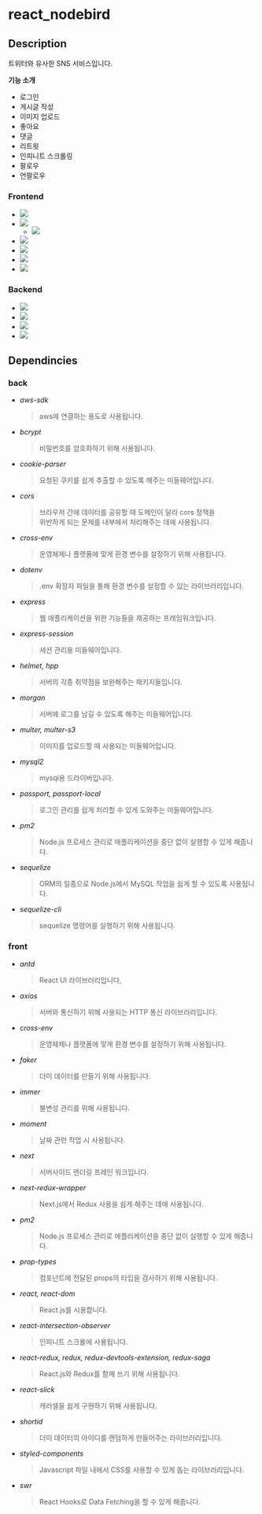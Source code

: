 # react_nodebird

## Description

트위터와 유사한 SNS 서비스입니다.

**기능 소개**

-   로그인
-   게시글 작성
-   이미지 업로드
-   좋아요
-   댓글
-   리트윗
-   인피니트 스크롤링
-   팔로우
-   언팔로우

### Frontend

-   <img src="https://img.shields.io/badge/React-61DAFB?style=flat&logo=React&logoColor=white"/>
-   <img src="https://img.shields.io/badge/Redux-764ABC?style=flat&logo=Redux&logoColor=white"/>

    -   <img src="https://img.shields.io/badge/Redux Saga-999999?style=flat&logo=Redux-Saga&logoColor=white"/>

-   <img src="https://img.shields.io/badge/Next-000000?style=flat&logo=Next.js&logoColor=white"/>
-   <img src="https://img.shields.io/badge/Express-000000?style=flat&logo=Express&logoColor=white"/>
-   <img src="https://img.shields.io/badge/styled components-DB7093?style=flat&logo=styled-components&logoColor=white"/>
-   <img src="https://img.shields.io/badge/Ant Design-0170FE?style=flat&logo=Ant Design&logoColor=white"/>

### Backend

-   <img src="https://img.shields.io/badge/Node.js-339933?style=flat&logo=Node.js&logoColor=white"/>
-   <img src="https://img.shields.io/badge/Express-000000?style=flat&logo=Express&logoColor=white"/>
-   <img src="https://img.shields.io/badge/MySQL-4479A1?style=flat&logo=MySQL&logoColor=white"/>
-   <img src="https://img.shields.io/badge/Sequelize-52B0E7?style=flat&logo=Sequelize&logoColor=white"/>

## Dependincies

### back

-   _aws-sdk_
    > aws에 연결하는 용도로 사용됩니다.
-   _bcrypt_
    > 비밀번호를 암호화하기 위해 사용됩니다.
-   _cookie-parser_
    > 요청된 쿠키를 쉽게 추출할 수 있도록 해주는 미들웨어입니다.
-   _cors_
    > 브라우저 간에 데이터를 공유할 때 도메인이 달라 cors 정책을  
    > 위반하게 되는 문제를 내부에서 처리해주는 데에 사용됩니다.
-   _cross-env_
    > 운영체제나 플랫폼에 맞게 환경 변수를 설정하기 위해 사용됩니다.
-   _dotenv_
    > .env 확장자 파일을 통해 환경 변수를 설정할 수 있는 라이브러리입니다.
-   _express_
    > 웹 애플리케이션을 위한 기능들을 제공하는 프레임워크입니다.
-   _express-session_
    > 세션 관리용 미들웨어입니다.
-   _helmet, hpp_
    > 서버의 각종 취약점을 보완해주는 패키지들입니다.
-   _morgan_
    > 서버에 로그를 남길 수 있도록 해주는 미들웨어입니다.
-   _multer, multer-s3_
    > 이미지를 업로드할 때 사용되는 미들웨어입니다.
-   _mysql2_
    > mysql용 드라이버입니다.
-   _passport, passport-local_
    > 로그인 관리를 쉽게 처리할 수 있게 도와주는 미들웨어입니다.
-   _pm2_
    > Node.js 프로세스 관리로 애플리케이션을 중단 없이 실행할 수 있게 해줍니다.
-   _sequelize_
    > ORM의 일종으로 Node.js에서 MySQL 작업을 쉽게 할 수 있도록 사용됩니다.
-   _sequelize-cli_
    > sequelize 명령어를 실행하기 위해 사용됩니다.

### front

-   _antd_
    > React UI 라이브러리입니다,
-   _axios_
    > 서버와 통신하기 위해 사용되는 HTTP 통신 라이브러리입니다.
-   _cross-env_
    > 운영체제나 플랫폼에 맞게 환경 변수를 설정하기 위해 사용됩니다.
-   _faker_
    > 더미 데이터를 만들기 위해 사용됩니다.
-   _immer_
    > 불변성 관리를 위해 사용됩니다.
-   _moment_
    > 날짜 관련 작업 시 사용됩니다.
-   _next_
    > 서버사이드 렌더링 프레인 워크입니다.
-   _next-redux-wrapper_
    > Next.js에서 Redux 사용을 쉽게 해주는 데에 사용됩니다.
-   _pm2_
    > Node.js 프로세스 관리로 애플리케이션을 중단 없이 실행할 수 있게 해줍니다.
-   _prop-types_
    > 컴포넌트에 전달된 props의 타입을 검사하기 위해 사용됩니다.
-   _react, react-dom_
    > React.js를 시용합니다.
-   _react-intersection-observer_
    > 인피니트 스크롤에 사용됩니다.
-   _react-redux, redux, redux-devtools-extension, redux-saga_
    > React.js와 Redux를 함께 쓰기 위해 사용됩니다.
-   _react-slick_
    > 캐러셀을 쉽게 구현하기 위해 사용됩니다.
-   _shortid_
    > 더미 데이터의 아이디를 랜덤하게 만들어주는 라이브러리입니다.
-   _styled-components_
    > Javascript 파일 내에서 CSS를 사용할 수 있게 돕는 라이브러리입니다.
-   _swr_
    > React Hooks로 Data Fetching을 할 수 있게 해줍니다.
